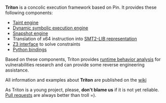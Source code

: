 **Triton** is a concolic execution framework based on Pin. It provides these following components:

* [Taint engine](https://github.com/JonathanSalwan/Triton/wiki/Taint-Engine>)
* [Dynamic symbolic execution engine](https://github.com/JonathanSalwan/Triton/wiki/Symbolic-Engine>)
* [Snapshot engine](https://github.com/JonathanSalwan/Triton/wiki/Snapshot-Engine)
* Translation of x64 instruction into [SMT2-LIB representation](https://github.com/JonathanSalwan/Triton/wiki/SMT2-LIB-Representation)
* [Z3 interface](https://github.com/JonathanSalwan/Triton/wiki/Solver-Engine-Z3) to solve constraints
* [Python bindings](https://github.com/JonathanSalwan/Triton/wiki/Python-Bindings)

Based on these components, Triton provides [runtime behavior analysis](https://github.com/JonathanSalwan/Triton/wiki/Runtime-Behavior-Analysis)
for vulnerabilities research and can provide some reverse engineering assistance.

All information and examples about **Triton** are published on the [wiki](https://github.com/JonathanSalwan/Triton/wiki)

As Triton is a young project, please, **don't blame us** if it is not yet reliable. [Pull requests](https://github.com/JonathanSalwan/Triton/issues)
are always better than troll =).

